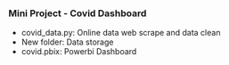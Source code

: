### Mini Project - Covid Dashboard

- covid_data.py:  Online data web scrape and data clean
- New folder:  Data storage
- covid.pbix:  Powerbi Dashboard 
